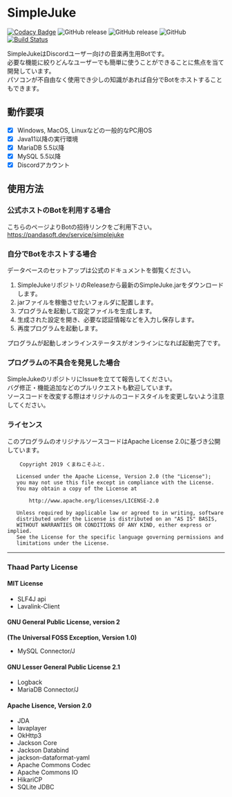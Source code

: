 # SimpleJuke
[![Codacy Badge](https://api.codacy.com/project/badge/Grade/d1d61ea339bf4885b4feb6dfa79e3b30)](https://app.codacy.com/app/NAFU_at/SimpleJuke?utm_source=github.com&utm_medium=referral&utm_content=nafu-at/SimpleJuke&utm_campaign=Badge_Grade_Dashboard)
![GitHub release](https://img.shields.io/github/release/nafu-at/SimpleJuke.svg) ![GitHub release](https://img.shields.io/github/release-pre/nafu-at/SimpleJuke.svg) ![GitHub](https://img.shields.io/github/license/nafu-at/SimpleJuke.svg) [![Build Status](https://travis-ci.com/nafu-at/SimpleJuke.svg?branch=dev)](https://travis-ci.com/nafu-at/SimpleJuke)

SimpleJukeはDiscordユーザー向けの音楽再生用Botです。  
必要な機能に絞りどんなユーザーでも簡単に使うことができることに焦点を当て開発しています。  
パソコンが不自由なく使用でき少しの知識があれば自分でBotをホストすることもできます。

## 動作要項
- [x] Windows, MacOS, Linuxなどの一般的なPC用OS
- [x] Java11以降の実行環境
- [x] MariaDB 5.5以降
- [x] MySQL 5.5以降
- [x] Discordアカウント

## 使用方法
### 公式ホストのBotを利用する場合
こちらのページよりBotの招待リンクをご利用下さい。  
https://pandasoft.dev/service/simplejuke

### 自分でBotをホストする場合
データベースのセットアップは公式のドキュメントを御覧ください。

1. SimpleJukeリポジトリのReleaseから最新のSimpleJuke.jarをダウンロードします。
1. jarファイルを稼働させたいフォルダに配置します。
1. プログラムを起動して設定ファイルを生成します。
1. 生成された設定を開き、必要な認証情報などを入力し保存します。
1. 再度プログラムを起動します。

プログラムが起動しオンラインステータスがオンラインになれば起動完了です。

### プログラムの不具合を発見した場合
SimpleJukeのリポジトリにIssueを立てて報告してください。  
バグ修正・機能追加などのプルリクエストも歓迎しています。  
ソースコードを改変する際はオリジナルのコードスタイルを変更しないよう注意してください。

### ライセンス
このプログラムのオリジナルソースコードはApache License 2.0に基づき公開しています。
```
    Copyright 2019 くまねこそふと.

   Licensed under the Apache License, Version 2.0 (the "License");
   you may not use this file except in compliance with the License.
   You may obtain a copy of the License at

       http://www.apache.org/licenses/LICENSE-2.0

   Unless required by applicable law or agreed to in writing, software
   distributed under the License is distributed on an "AS IS" BASIS,
   WITHOUT WARRANTIES OR CONDITIONS OF ANY KIND, either express or implied.
   See the License for the specific language governing permissions and
   limitations under the License.
```

---

### Thaad Party License
#### MIT License
- SLF4J api
- Lavalink-Client


#### GNU General Public License, version 2
**(The Universal FOSS Exception, Version 1.0)**
- MySQL Connector/J

#### GNU Lesser General Public License 2.1
- Logback
- MariaDB Connector/J

#### Apache Lisence, Version 2.0
- JDA
- lavaplayer
- OkHttp3
- Jackson Core
- Jackson Databind
- jackson-dataformat-yaml
- Apache Commons Codec
- Apache Commons IO
- HikariCP
- SQLite JDBC
